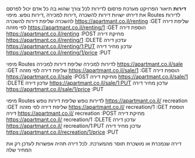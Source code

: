 **דירות**
תיאור הפרויקט
מערכת פרסום לדירות לכל צורך שהוא בה כל אדם יכול לפרסם את דירתו
ישויות
דירות להשכרה ,דירות למכירה ,דירות נופש.
מיפוי Routes לדירות להשכרה
שליפת דירות להשכרה
https://apartmant.co.il/renting  :GET
שליפת דירה לפי מזהה
https://apartmant.co.il/renting/1 :GET
הוספת דירה
https://apartmant.co.il/renting :POST
מחיקת דירה
https://apartmant.co.il/renting/1 :DLETE
עדכון דירה
https://apartmant.co.il/renting/1:PUT
עדכון מחיר דירה
https://apartmant.co.il/renting/1/price :PUT

מיפוי Routes לדירות למכירה
שליפת דירות למכירה
https://apartmant.co.il/sale  :GET
שליפת דירה לפי מזהה
https://apartmant.co.il/sale/1 :GET
הוספת דירה
https://apartmant.co.il/sale :POST
מחיקת דירה
https://apartmant.co.il/sale/1 :DLETE
עדכון דירה
https://apartmant.co.il/sale/1:PUT
עדכון מחיר דירה
https://apartmant.co.il/sale/1/price :PUT

מיפוי Routes לדירות נופש
שליפת דירות נופש
https://apartmant.co.il/ recreation  :GET
שליפת דירה לפי מזהה
https://apartmant.co.il/ recreation/1 :GET
הוספת דירה
https://apartmant.co.il/ recreation :POST
מחיקת דירה
https://apartmant.co.il/ recreation/1 :DLETE
עדכון דירה
https://apartmant.co.il/ recreation/1:PUT
עדכון מחיר דירה
https://apartmant.co.il/recreation/1/price :PUT



דירה שנמכרת או מושכרת תוסר מהמערכת.
לכל דירה תהיה אפשרות לעדכן רק את המחיר שלה
